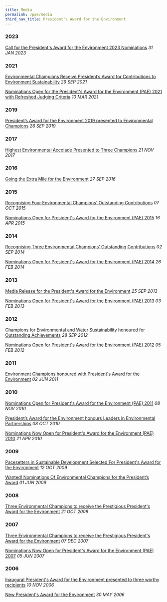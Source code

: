 ```yaml
---
title: Media
permalink: /pae/media
third_nav_title: President's Award for the Environment
---
```



### 2023

[Call for the President's Award for the Environment 2023 Nominations]([/files/media-release-on-the-pae-2021.pdf](https://www.mse.gov.sg/resource-room/category/2023-01-31-press-release-on-call-for-the-presidents-award-for-the-environment-2023-nominations)) *31 JAN 2023* 

### 2021

[Environmental Champions Receive President’s Award for Contributions to Environment Sustainability](/files/media-release-on-the-pae-2021.pdf) *29 SEP 2021*

[Nominations Open for the President's Award for the Environment (PAE) 2021 with Refreshed Judging Criteria](/images/pae/PAE2021_Nominations_Open.pdf)
*10 MAR 2021*

### 2019

[President’s Award for the Environment 2019 presented to Environmental Champions](https://www.nas.gov.sg/archivesonline/data/pdfdoc/MSE_20190926001.pdf)
*26 SEP 2019*

### 2017

[Highest Environmental Accolade Presented to Three Champions](https://www.nas.gov.sg/archivesonline/data/pdfdoc/MSE_20171121001.pdf)
*21 NOV 2017*

### 2016
[Going the Extra Mile for the Environment](https://www.nas.gov.sg/archivesonline/data/pdfdoc/MSE_20160927001.pdf)
*27 SEP 2016*

### 2015
[Recognising Four Environmental Champions' Outstanding Contributions](https://www.nas.gov.sg/archivesonline/data/pdfdoc/MSE_20151007001.pdf)
*07 OCT 2015*

[Nominations Open for President's Award for the Environment (PAE) 2015](https://www.nas.gov.sg/archivesonline/data/pdfdoc/MSE_20150316001.pdf)
*16 APR 2015*

### 2014
[Recognising Three Environmental Champions’ Outstanding Contributions](https://www.nas.gov.sg/archivesonline/data/pdfdoc/MSE_20140902001.pdf)
*02 SEP 2014*

[Nominations Open for President's Award for the Environment (PAE) 2014](https://www.nas.gov.sg/archivesonline/data/pdfdoc/MSE_20140226001.pdf)
*26 FEB 2014*

### 2013

[Media Release for the President's Award for the Environment](https://www.nas.gov.sg/archivesonline/data/pdfdoc/MSE_20130925002.pdf)
*25 SEP 2013*

[Nominations Open for President's Award for the Environment (PAE) 2013](https://www.nas.gov.sg/archivesonline/data/pdfdoc/MSE_20130203001.pdf)
*03 FEB 2013*

### 2012

[Champions for Environmental and Water Sustainability honoured for Outstanding Achievements](https://www.nas.gov.sg/archivesonline/data/pdfdoc/MSE_20120928001.pdf)
*28 SEP 2012*

[Nominations Open for President's Award for the Environment (PAE) 2012](https://www.nas.gov.sg/archivesonline/data/pdfdoc/MSE_20120205001.pdf)
*05 FEB 2012*

### 2011

[Environment Champions honoured with President's Award for the Environment](https://www.nas.gov.sg/archivesonline/data/pdfdoc/MSE_20110602001.pdf)
*02 JUN 2011*

### 2010

[Nominations Open for President's Award for the Environment (PAE) 2011](https://www.nas.gov.sg/archivesonline/data/pdfdoc/MSE_20101108001.pdf)
*08 NOV 2010*

[President’s Award for the Environment honours Leaders in Environmental Partnerships](https://www.nas.gov.sg/archivesonline/data/pdfdoc/MSE_20101008001.pdf)
*08 OCT 2010*

[Nominations Now Open for President's Award for the Environment (PAE) 2010](https://www.nas.gov.sg/archivesonline/data/pdfdoc/MSE_20100421001.pdf)
*21 APR 2010*

### 2009

[Pacesetters in Sustainable Development Selected For President's Award for the Environment](https://www.nas.gov.sg/archivesonline/data/pdfdoc/MSE_20091012001.pdf)
*12 OCT 2009*

[Wanted! Nominations Of Environmental Champions for the President’s Award](https://www.nas.gov.sg/archivesonline/data/pdfdoc/MSE_20090601001.pdf)
*01 JUN 2009*

### 2008

[Three Environmental Champions to receive the Prestigious President's Award for the Environment](https://www.nas.gov.sg/archivesonline/data/pdfdoc/MSE_20081021002.pdf)
*21 OCT 2008*

### 2007

[Three Environmental Champions to receive the Prestigious President's Award for the Environment](https://www.nas.gov.sg/archivesonline/data/pdfdoc/MSE_20071207001.pdf)
*07 DEC 2007*

[Nominations Now Open for President's Award for the Environment (PAE) 2007](https://www.nas.gov.sg/archivesonline/data/pdfdoc/MSE_20070605001.pdf)
*05 JUN 2007*

### 2006

[Inaugural President's Award for the Environment presented to three worthy recipients](https://www.nas.gov.sg/archivesonline/data/pdfdoc/MSE_20060530002.pdf)
*10 NOV 2006*

[New President's Award for the Environment](https://www.nas.gov.sg/archivesonline/data/pdfdoc/MSE_20060530002.pdf)
*30 MAY 2006*
